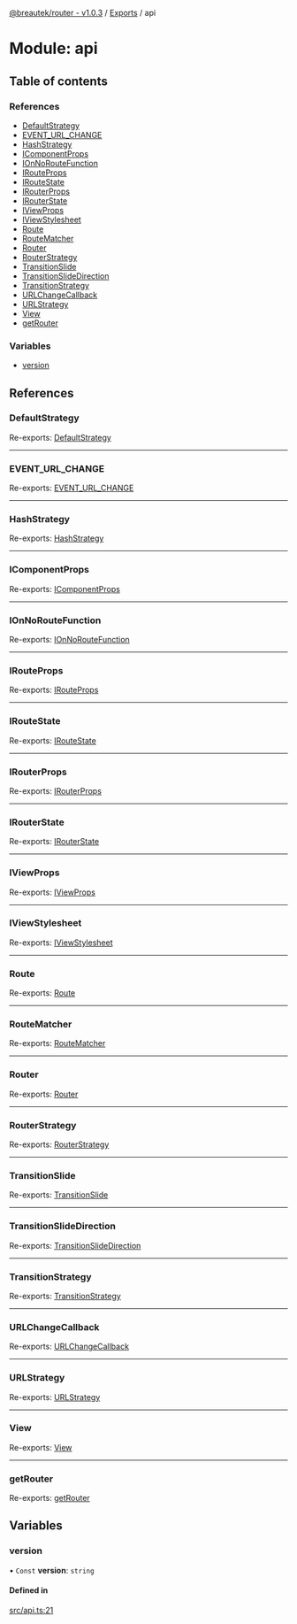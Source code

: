 [@breautek/router - v1.0.3](../README.md) / [Exports](../modules.md) / api

# Module: api

## Table of contents

### References

- [DefaultStrategy](api.md#defaultstrategy)
- [EVENT\_URL\_CHANGE](api.md#event_url_change)
- [HashStrategy](api.md#hashstrategy)
- [IComponentProps](api.md#icomponentprops)
- [IOnNoRouteFunction](api.md#ionnoroutefunction)
- [IRouteProps](api.md#irouteprops)
- [IRouteState](api.md#iroutestate)
- [IRouterProps](api.md#irouterprops)
- [IRouterState](api.md#irouterstate)
- [IViewProps](api.md#iviewprops)
- [IViewStylesheet](api.md#iviewstylesheet)
- [Route](api.md#route)
- [RouteMatcher](api.md#routematcher)
- [Router](api.md#router)
- [RouterStrategy](api.md#routerstrategy)
- [TransitionSlide](api.md#transitionslide)
- [TransitionSlideDirection](api.md#transitionslidedirection)
- [TransitionStrategy](api.md#transitionstrategy)
- [URLChangeCallback](api.md#urlchangecallback)
- [URLStrategy](api.md#urlstrategy)
- [View](api.md#view)
- [getRouter](api.md#getrouter)

### Variables

- [version](api.md#version)

## References

### DefaultStrategy

Re-exports: [DefaultStrategy](DefaultStrategy.md#defaultstrategy)

___

### EVENT\_URL\_CHANGE

Re-exports: [EVENT\_URL\_CHANGE](RouterStrategy.md#event_url_change)

___

### HashStrategy

Re-exports: [HashStrategy](../classes/HashStrategy.HashStrategy-1.md)

___

### IComponentProps

Re-exports: [IComponentProps](../interfaces/Route.IComponentProps.md)

___

### IOnNoRouteFunction

Re-exports: [IOnNoRouteFunction](../interfaces/RouteMatcher.IOnNoRouteFunction.md)

___

### IRouteProps

Re-exports: [IRouteProps](../interfaces/Route.IRouteProps.md)

___

### IRouteState

Re-exports: [IRouteState](../interfaces/Route.IRouteState.md)

___

### IRouterProps

Re-exports: [IRouterProps](../interfaces/Router.IRouterProps.md)

___

### IRouterState

Re-exports: [IRouterState](../interfaces/Router.IRouterState.md)

___

### IViewProps

Re-exports: [IViewProps](../interfaces/View.IViewProps.md)

___

### IViewStylesheet

Re-exports: [IViewStylesheet](../interfaces/IViewStylesheet.IViewStylesheet-1.md)

___

### Route

Re-exports: [Route](../classes/Route.Route-1.md)

___

### RouteMatcher

Re-exports: [RouteMatcher](../classes/RouteMatcher.RouteMatcher-1.md)

___

### Router

Re-exports: [Router](../classes/Router.Router-1.md)

___

### RouterStrategy

Re-exports: [RouterStrategy](../classes/RouterStrategy.RouterStrategy-1.md)

___

### TransitionSlide

Re-exports: [TransitionSlide](../classes/TransitionSlide.TransitionSlide-1.md)

___

### TransitionSlideDirection

Re-exports: [TransitionSlideDirection](../enums/TransitionSlide.TransitionSlideDirection.md)

___

### TransitionStrategy

Re-exports: [TransitionStrategy](../classes/TransitionStrategy.TransitionStrategy-1.md)

___

### URLChangeCallback

Re-exports: [URLChangeCallback](RouterStrategy.md#urlchangecallback)

___

### URLStrategy

Re-exports: [URLStrategy](../classes/URLStrategy.URLStrategy-1.md)

___

### View

Re-exports: [View](../classes/View.View-1.md)

___

### getRouter

Re-exports: [getRouter](Router.md#getrouter)

## Variables

### version

• `Const` **version**: `string`

#### Defined in

[src/api.ts:21](https://github.com/breautek/router/blob/f2901ca/src/api.ts#L21)
